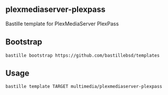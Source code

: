 ## plexmediaserver-plexpass
Bastille template for PlexMediaServer PlexPass

## Bootstrap

```shell
bastille bootstrap https://github.com/bastillebsd/templates
```

## Usage

```shell
bastille template TARGET multimedia/plexmediaserver-plexpass
```
